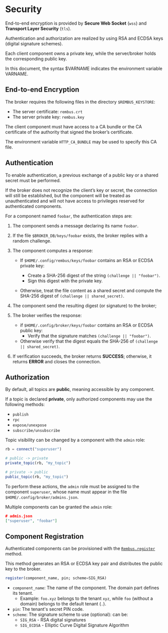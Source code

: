# Security

End-to-end encryption is provided by **Secure Web Socket** (`wss`) and 
**Transport Layer Security** (`tls`).

Authentication and authorization are realized by using RSA and ECDSA keys
(digital signature schemes).

Each client component owns a private key, while the server/broker holds the
corresponding public key.

In this document, the syntax $VARNAME indicates the environment variable
VARNAME.

## End-to-end Encryption

The broker requires the following files in the directory `$REMBUS_KEYSTORE`:

* The server certificate: `rembus.crt`
* The server private key: `rembus.key`

The client component must have access to a CA bundle or the CA certificate
of the authority that signed the broker’s certificate.

The environment variable `HTTP_CA_BUNDLE` may be used to specify this CA file.

## Authentication

To enable authentication, a previous exchange of a public key or a shared secret
must be performed.

If the broker does not recognize the client’s key or secret, the connection will
still be established, but the component will be treated as unauthenticated and
will not have access to privileges reserved for authenticated components.

For a component named `foobar`, the authentication steps are:

1. The component sends a message declaring its name `foobar`.
1. If the file `$BROKER_DB/keys/foobar` exists, the broker replies with a
   random challenge.
1. The component computes a response:

    * If `$HOME/.config/rembus/keys/foobar` contains an RSA or ECDSA private key:
        * Create a SHA-256 digest of the string `(challenge || "foobar")`.
        * Sign this digest with the private key.

    * Otherwise, treat the file content as a shared secret and compute the
      SHA-256 digest of `(challenge || shared_secret)`.
1. The component send the resulting digest (or signature) to the broker;
1. The broker verifies the response:
    * if `$HOME/.config/broker/keys/foobar` contains an RSA or ECDSA public key:
        * Verify that the signature matches `(challenge || "foobar")`.  
    * Otherwise verify that the digest equals the SHA-256 of 
      `(challenge || shared_secret)`.
1. If verification succeeds, the broker returns **SUCCESS**; otherwise,
   it returns **ERROR** and closes the connection.

## Authorization

By default, all topics are **public**, meaning accessible by any component.

If a topic is declared **private**, only authorized components may use the following methods:

* `publish`
* `rpc`
* `expose/unexpose`
* `subscribe/unsubscribe`

Topic visibility can be changed by a component with the `admin` role:

```julia
rb = connect("superuser")

# public -> private
private_topic(rb, "my_topic")

# private -> public
public_topic(rb, "my_topic")
```

To perform these actions, the `admin` role must be assigned to the component
`superuser`, whose name must appear in the file
`$HOME/.config/broker/admins.json`.

Multiple components can be granted the `admin` role:

```json
# admis.json
["superuser", "foobar"]
```

## Component Registration

Authenticated components can be provisioned with the [`Rembus.register`](@ref)
method.

This method generates an RSA or ECDSA key pair and distributes the public key to
the broker.

```julia
register(component_name, pin; scheme=SIG_RSA)
```

* `component_name`: The name of the component. The domain part defines its
   tenant.
  * Example: `foo.xyz` belongs to the tenant `xyz`, while `foo` (without a
      domain) belongs to the default tenant (`.`).
* `pin`: The tenant's secret PIN code.
* `scheme`: The signature scheme to use (optional):
   can be:
  * `SIG_RSA` - RSA digital signatures
  * `SIG_ECDSA` - Elliptic Curve Digital Signature Algorithm
